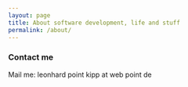 ```yaml
---
layout: page
title: About software development, life and stuff
permalink: /about/
---
```


### Contact me
Mail me: leonhard point kipp at web point de
